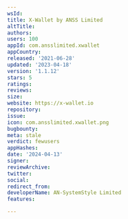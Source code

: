 ```yaml
---
wsId: 
title: X-Wallet by ANSS Limited
altTitle: 
authors: 
users: 100
appId: com.ansslimited.xwallet
appCountry: 
released: '2021-06-28'
updated: '2023-04-18'
version: '1.1.12'
stars: 5
ratings: 
reviews: 
size: 
website: https://x-wallet.io
repository: 
issue: 
icon: com.ansslimited.xwallet.png
bugbounty: 
meta: stale
verdict: fewusers
appHashes: 
date: '2024-04-13'
signer: 
reviewArchive: 
twitter: 
social: 
redirect_from: 
developerName: AN-SystemStyle Limited
features: 

---
```


